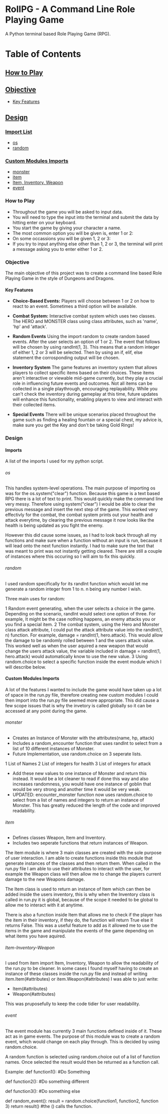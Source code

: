 # **RollPG - A Command Line Role Playing Game**

A Python terminal based Role Playing Game (RPG).

# Table of Contents


## [How to Play](#how-to-play-1)

## [Objective](#objective-1)

- [Key Features](#key-features)

## [Design](#design-1)

### [Import List](#imports)

- [os](#os)
- [random](#random)

### [Custom Modules Imports](#custom-modules-imports-1)

- [monster](#monster)
- [item](#item)
- [Item, Inventory, Weapon](#Item-Inventory-Weapon)
- [event](#event)

### How to Play

- Throughout the game you will be asked to input data.
- You will need to type the input into the terminal and submit the data by hitting enter on your keyboard.
- You start the game by giving your character a name.
- The most common option you will be given is, enter 1 or 2:
- On some occassions you will be given 1, 2 or 3:
- If you try to input anything else other than 1, 2 or 3, the terminal will print a message asking you to enter either 1 or 2.

### Objective

The main objective of this project was to create a command line based Role Playing Game in the style of Dungeons and Dragons.

#### Key Features

- **Choice-Based Events:** Players will choose between 1 or 2 on how to react to an event. Sometimes a third option will be available.

- **Combat System:** Interactive combat system which uses two classes. The HERO and MONSTER class using class attributes, such as 'name', 'hp' and 'attack'.

- **Random Events** Using the import random to create random based events. After the user selects an option of 1 or 2. The event that follows will be chosen by using randInt(1, 3). This means that a random integer of either 1, 2 or 3 will be selected. Then by using an if, elif, else statement the corrosponding output will be chosen.

- **Inventory System** The game features an inventory system that allows players to collect specific items based on their choices. These items aren't interactive or viewable mid-game currently, but they play a crucial role in influencing future events and outcomes. Not all items can be collected in a single playthrough, encouraging replayability. While you can't check the inventory during gameplay at this time, future updates will enhance this functionality, enabling players to view and interact with their collected items.

- **Special Events** There will be unique scenarios placed throughout the game such as finding a healing fountain or a special chest, my advice is, make sure you get the Key and don't be taking Gold Rings!


### Design

#### Imports

A list of the imports I used for my python script.

###### os

This handles system-level operations. The main purpose of importing os was for the os.system("clear") function. Because this game is a text based RPG there is a lot of text to print. This would quickly make the command line very messy. Therefore using system("clear") I would be able to clear the previous message and insert the next step of the game. This worked very effectivly for the combat, the combat system prints out your health and attack everytime, by clearing the previous message it now looks like the health is being updated as you fight the enemy.

However this did cause some issues, as I had to look back through all my functions and make sure when a function without an input is run, because it will lead onto the next function instantly. I had to make sure the text that was meant to print was not instantly getting cleared. There are still a couple of instances where this occuring so I will aim to fix this quickly.

###### random

I used random specifically for its randInt function which would let me generate a random integer from 1 to n. n being any number I wish. 

Three main uses for random:

1 Random event generating, when the user selects a choice in the game. Depending on the scenario, randInt would select one option of three. For example, It might be the case nothing happens, an enemy attacks you or you find a special item.
2 The combat system, using the Hero and Monster class attack attribute, I could put the attack attribute value into the randInt(1, n) function. For example, damage = randInt(1, hero.attack). This would allow the damage to be randomly rolled between 1 and the users attack value. This worked well as when the user aquired a new weapon that would change the users attack value, the variable included in damage = randInt(1, hero.attack) would automatically know to use the new value.
3 Using random.choice to select a specific function inside the event module which I will describe below.

#### Custom Modules Imports

A lot of the features I wanted to include the game would have taken up a lot of space in the run.py file, therefore creating new custom modules I could then import into the run.py file seemed more appropriate. This did cause a few scope issues that is why the invetory is called globally so it can be accessed at any point during the game.

###### monster

- Creates an Instance of Monster with the attributes(name, hp, attack)
- Includes a random_encounter function that uses randInt to select from a list of 10 different instances of Monster.
- Future Implementation, use random.choice on 3 seperate lists.

1 List of Names
2 List of integers for health
3 List of integers for attack

- Add these new values to one instance of Monster and return this instead. It would be a lot cleaner to read if done this way and also increases randomness, you would have one instance of goblin that would be very strong and another time it would be very weak.
- UPDATED: encounter_monster function now uses random.choice to select from a list of names and integers to return an instance of Monster. This has greatly reduced the length of the code and improved readability.  

###### item

- Defines classes Weapon, Item and Inventory.
- Includes two seperate functions that return instances of Weapon.

The item module is where 3 main classes are created with the sole purpose of user interaction. I am able to create functions inside this module that generate instances of the classes and then return them. When called in the run.py file I am able to use their attributes to interact with the user, for example the Weapon class will then allow me to change the players current damage to the new Weapons damage.

The Item class is used to return an instance of Item which can then be added inside the users inventory, this is why when the Inventory class is called in run.py it is global, because of the scope it needed to be global to allow me to interact with it at anytime.

There is also a function inside Item that allows me to check if the player has the item in their inventory, if they do, the function will return True else it returns False. This was a useful feature to add as it allowed me to use the items in the game and manipulate the events of the game depending on what items you have aquired.

###### Item-Inventory-Weapon

I used from item import Item, Inventory, Weapon to allow the readability of the run.py to be cleaner. In some cases I found myself having to create an instance of these classes inside the run.py file and instead of writing item.Item(#attributes) or item.Weapon(#attributes) I was able to just write:

- Item(#attributes)
- Weapon(#attributes)

This was pruposefully to keep the code tidier for user readability.

###### event

The event module has currently 3 main functions defined inside of it. These act as in game events. The purpose of this module was to create a random event, which would change on each play through. This is decided by using random.choice.

A random function is selected using random.choice out of a list of function names. Once selected the result would then be returned as a function call.

Example: 
def function1():
    #Do Something

def function2():
    #Do something different

def function3():
    #Do something else

def random_event():
    result = random.choice(function1, function2, function 3)
    return result() #the () calls the function.
